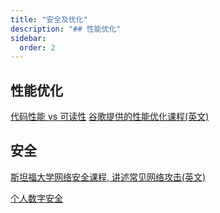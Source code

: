 ```yaml
---
title: "安全及优化"
description: "## 性能优化"
sidebar:
  order: 2
---
```


## 性能优化

[代码性能 vs 可读性](https://blog.usejournal.com/performance-vs-readability-2e9332730790)
[谷歌提供的性能优化课程(英文)](https://web.dev/learn/)

## 安全

[斯坦福大学网络安全课程, 讲述常见网络攻击(英文)](https://web.stanford.edu/class/cs253/)

[个人数字安全](https://securitycheckli.st/)
